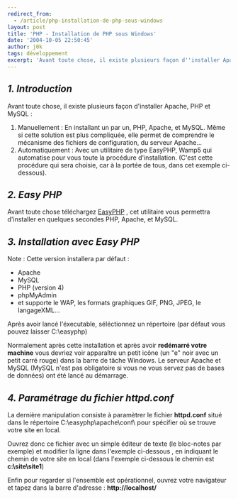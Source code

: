 ```yaml
---
redirect_from:
  - /article/php-installation-de-php-sous-windows
layout: post
title: 'PHP - Installation de PHP sous Windows'
date: '2004-10-05 22:50:45'
author: j0k
tags: développement
excerpt: 'Avant toute chose, il existe plusieurs façon d''installer Apache, PHP et MySQL...'
---
```


## _1. Introduction_

Avant toute chose, il existe plusieurs façon d'installer Apache, PHP et MySQL :

 1. Manuellement : En installant un par
    un, PHP, Apache, et MySQL. Même si
    cette solution est plus compliquée,
    elle permet de comprendre le
    mécanisme des fichiers de
    configuration, du serveur Apache...
 2. Automatiquement : Avec un utilitaire
    de type EasyPHP, Wamp5 qui
    automatise pour vous toute la
    procédure d'installation. (C'est
    cette procédure qui sera choisie,
    car à la portée de tous, dans cet
    exemple ci-dessous).

##  _2. Easy PHP_

 Avant toute chose téléchargez [EasyPHP](http://www.easyphp.org/telechargements.php3) , cet utilitaire vous permettra d'installer en quelques secondes PHP, Apache, et MySQL.

##  _3. Installation avec Easy PHP_

 Note : Cette version installera par défaut :

 - Apache
 - MySQL
 - PHP (version 4)
 - phpMyAdmin
 - et supporte le WAP, les formats graphiques GIF, PNG, JPEG, le langageXML...

Après avoir lancé l'éxecutable, séléctionnez un répertoire (par défaut vous pouvez laisser C:\easyphp)

  Normalement après cette installation et après avoir **redémarré votre machine** vous devriez voir apparaître un petit icône (un "e" noir avec un petit carré rouge) dans la barre de tâche Windows. Le serveur Apache et MySQL (MySQL n'est pas obligatoire si vous ne vous servez pas de bases de données) ont été lancé au démarrage.

##  _4. Paramétrage du fichier httpd.conf_

 La dernière manipulation consiste à paramètrer le fichier **httpd.conf** situé dans le répertoire C:\easyphp\apache\conf\ pour spécifier où se trouve votre site en local.

  Ouvrez donc ce fichier avec un simple éditeur de texte (le bloc-notes par exemple) et modifier la ligne dans l'exemple ci-dessous , en indiquant le chemin de votre site en local (dans l'exemple ci-dessous le chemin est **c:\site\site1**)

  Enfin pour regarder si l'ensemble est opérationnel, ouvrez votre navigateur et tapez dans la barre d'adresse :
**http://localhost/**
